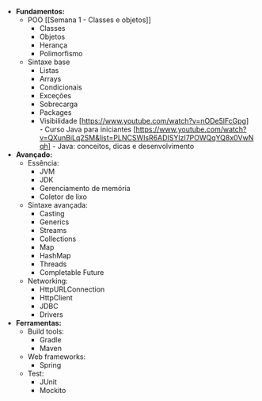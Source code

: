 
- **Fundamentos:**
	- POO
		[[Semana 1 - Classes e objetos]]
		- Classes
		- Objetos
		- Herança
		- Polimorfismo
	- Sintaxe base
		- Listas
		- Arrays
		- Condicionais
		- Exceções
		- Sobrecarga
		- Packages
		- Visibilidade
[https://www.youtube.com/watch?v=nODe5lFcGpg] - Curso Java para iniciantes
[https://www.youtube.com/watch?v=QXunBiLq2SM&list=PLNCSWIsR6ADISYlzI7POWQqYQ8x0VwNqh] - Java: conceitos, dicas e desenvolvimento
- **Avançado:**
	- Essência:
		- JVM
		- JDK
		- Gerenciamento de memória
		- Coletor de lixo
	- Sintaxe avançada:
		- Casting
		- Generics
		- Streams
		- Collections
		- Map
		- HashMap
		- Threads
		- Completable Future
	- Networking:
		- HttpURLConnection
		- HttpClient
		- JDBC
		- Drivers
- **Ferramentas:**
	- Build tools:
		- Gradle
		- Maven
	- Web frameworks:
		- Spring
	- Test:
		- JUnit
		- Mockito